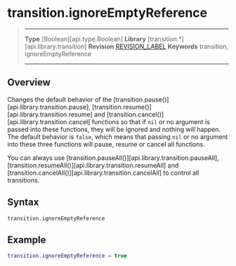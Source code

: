 # transition.ignoreEmptyReference

> --------------------- ------------------------------------------------------------------------------------------
> __Type__              [Boolean][api.type.Boolean]
> __Library__           [transition.*][api.library.transition]
> __Revision__          [REVISION_LABEL](REVISION_URL)
> __Keywords__          transition, ignoreEmptyReference
> --------------------- ------------------------------------------------------------------------------------------


## Overview

Changes the default behavior of the [transition.pause()][api.library.transition.pause], [transition.resume()][api.library.transition.resume] and [transition.cancel()][api.library.transition.cancel] functions so that if `nil` or no argument is passed into these functions, they will be ignored and nothing will happen. The default behavior is `false`, which means that passing `nil` or no argument into these three functions will pause, resume or cancel all functions.

You can always use [transition.pauseAll()][api.library.transition.pauseAll], [transition.resumeAll()][api.library.transition.resumeAll] and [transition.cancelAll()][api.library.transition.cancelAll] to control all transitions.

## Syntax

	transition.ignoreEmptyReference

## Example

`````lua
transition.ignoreEmptyReference = true
`````
